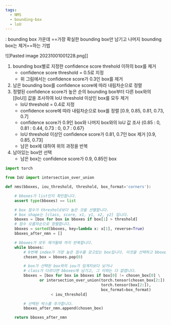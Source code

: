 ```yaml
---
tags:
  - NMS
  - bounding-box
  - loU
---
```

:  bounding box 가운데 ==가장 확실한 bounding box만 남기고 나머지 bounding box는 제거==하는 기법


![[Pasted image 20231001001228.png]]
1. bounding box별로 지정한 confidence score threhold 이하의 box를 제거
	- confidence score threshold = 0.5로 지정
	- 위 그림에서는 confidence score가 0.3인 box를 제거
2. 남은 bounding box를 confidence score에 따라 내림차순으로 정렬
3. 정렬된 confidence score가 높은 순의 bounding box부터 다른 box와의 [[IoU]] 값을 조사하여 IoU threshold 이상인 box를 모두 제거
	- IoU threshold = 0.4로 지정
	- confidence score에 따라 내림차순으로 box를 정렬 [0.9, 0.85, 0.81, 0.73, 0.7]
	- confidence score가 0.9인 box와 나머지 box와의 IoU 값 조사 {0.85 : 0, 0.81 : 0.44, 0.73 : 0, 0.7 : 0.67}
	- IoU threshold 이상인 confidence score가 0.81, 0.7인 box 제거 [0.9, 0.85, 0.73]
	- 남은 box에 대하여 위의 과정을 반복
4. 남아있는 box만 선택
	- 남은 box는 confidence score가 0.9, 0.85인 box


```python
import torch

from IoU import intersection_over_union

def nms(bboxes, iou_threshold, threshold, box_format='corners'):

    # bboxes가 list인지 확인합니다.
    assert type(bboxes) == list

    # box 점수가 threshold보다 높은 것을 선별합니다.
    # box shape는 [class, score, x1, y1, x2, y2] 입니다.
    bboxes = [box for box in bboxes if box[1] > threshold]
    # 점수 오름차순으로 정렬합니다.
    bboxes = sorted(bboxes, key=lambda x: x[1], reverse=True)
    bboxes_after_nmn = []

    # bboxes가 모두 제거될때 까지 반복합니다.
    while bboxes:
        # 0번째 index가 가장 높은 점수를 갖고있는 box입니다. 이것을 선택하고 bboxes에서 제거합니다.
        chosen_box = bboxes.pop(0)

        # box가 선택된 box와의 iou가 임계치보다 낮거나
        # class가 다르다면 bboxes에 남기고, 그 이외는 다 없앱니다.
        bboxes = [box for box in bboxes if box[0] != chosen_box[0] \
               or intersection_over_union(torch.tensor(chosen_box[2:]),
                                          torch.tensor(box[2:]),
                                          box_format=box_format)
                    < iou_threshold]

        # 선택된 박스를 추가합니다.
        bboxes_after_nmn.append(chosen_box)

    return bboxes_after_nmn
```



